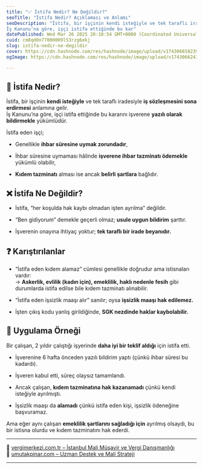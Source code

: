 ```yaml
---
title: "✅ İstifa Nedir? Ne Değildir?"
seoTitle: "İstifa Nedir? Açıklaması ve Anlamı"
seoDescription: "İstifa, bir işçinin kendi isteğiyle ve tek taraflı iradesiyle iş sözleşmesini sona erdirmesi anlamına gelir.
İş Kanunu’na göre, işçi istifa ettiğinde bu kar"
datePublished: Wed Mar 26 2025 20:10:54 GMT+0000 (Coordinated Universal Time)
cuid: cm8qd0n77000009l53rzg6ekj
slug: istifa-nedir-ne-degildir
cover: https://cdn.hashnode.com/res/hashnode/image/upload/v1743066582399/3940cfc7-3e47-46da-b36f-3df06c80f8d6.webp
ogImage: https://cdn.hashnode.com/res/hashnode/image/upload/v1743066241004/b577c7b2-f964-461b-a052-7cd891add931.webp

---
```


## 🔹 İstifa Nedir?

İstifa, bir işçinin **kendi isteğiyle** ve tek taraflı iradesiyle **iş sözleşmesini sona erdirmesi** anlamına gelir.  
İş Kanunu’na göre, işçi istifa ettiğinde bu kararını işverene **yazılı olarak bildirmekle** yükümlüdür.

İstifa eden işçi;

* Genellikle **ihbar süresine uymak zorundadır**,
    
* İhbar süresine uymaması hâlinde **işverene ihbar tazminatı ödemekle** yükümlü olabilir,
    
* **Kıdem tazminatı** alması ise ancak **belirli şartlara** bağlıdır.
    

## ❌ İstifa Ne Değildir?

* İstifa, “her koşulda hak kaybı olmadan işten ayrılma” değildir.
    
* “Ben gidiyorum” demekle geçerli olmaz; **usule uygun bildirim** şarttır.
    
* İşverenin onayına ihtiyaç yoktur; **tek taraflı bir irade beyanıdır.**
    

## ❓ Karıştırılanlar

* “İstifa eden kıdem alamaz” cümlesi genellikle doğrudur ama istisnaları vardır:  
    → **Askerlik, evlilik (kadın için), emeklilik, haklı nedenle fesih** gibi durumlarda istifa edilse bile kıdem tazminatı alınabilir.
    
* “İstifa eden işsizlik maaşı alır” sanılır; oysa **işsizlik maaşı hak edilemez.**
    
* İşten çıkış kodu yanlış girildiğinde, **SGK nezdinde haklar kaybolabilir.**
    

## 🧠 Uygulama Örneği

Bir çalışan, 2 yıldır çalıştığı işyerinde **daha iyi bir teklif aldığı** için istifa etti.

* İşverenine 6 hafta önceden yazılı bildirim yaptı (çünkü ihbar süresi bu kadardı).
    
* İşveren kabul etti, süreç olaysız tamamlandı.
    
* Ancak çalışan, **kıdem tazminatına hak kazanamadı** çünkü kendi isteğiyle ayrılmıştı.
    
* İşsizlik maaşı da **alamadı** çünkü istifa eden kişi, işsizlik ödeneğine başvuramaz.
    

Ama eğer aynı çalışan **emeklilik şartlarını sağladığı için** ayrılmış olsaydı, bu bir istisna olurdu ve kıdem tazminatını hak ederdi.

---

🔗 [vergimerkezi.com.tr – İstanbul Mali Müşavir ve Vergi Danışmanlığı](https://vergimerkezi.com.tr)  
🔗 [umutakpinar.com – Uzman Destek ve Mali Strateji](https://umutakpinar.com)

---